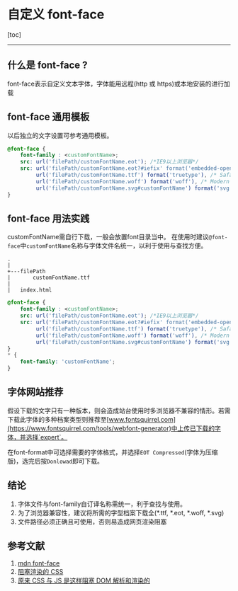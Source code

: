 <h1>自定义 font-face</h1>

[toc]

---

## 什么是 font-face ?

font-face表示自定义文本字体，字体能用远程(http 或 https)或本地安装的进行加载

## font-face 通用模板

以后独立的文字设置可参考通用模板。

```css
@font-face {
    font-family : <customFontName>;
    src: url('filePath/customFontName.eot'); /*IE9以上浏览器*/
    src: url('filePath/customFontName.eot?#iefix' format('embedded-opentype'), /*IE6-8，使用 embedded-opentype 编码格式*/
         url('filePath/customFontName.ttf') format('truetype'), /* Safari,Android,IOS 兼容手机端*/
         url('filePath/customFontName.woff') format('woff'), /* Modern Browsers 兼容所有浏览器*/
         url('filePath/customFontName.svg#customFontName') format('svg'), /* Legacy IOS */
}
```

## font-face 用法实践

customFontName需自行下载，一般会放置font目录当中。
在使用时建议`@font-face`中`customFontName`名称与字体文件名统一，以利于使用与查找方便。

```
.
|   
+---filePath
|       customFontName.ttf
|       
|   index.html
```

```css
@font-face {
    font-family : <customFontName>;
    src: url('filePath/customFontName.eot'); /*IE9以上浏览器*/
    src: url('filePath/customFontName.eot?#iefix' format('embedded-opentype'), /*IE6-8，使用 embedded-opentype 编码格式*/
         url('filePath/customFontName.ttf') format('truetype'), /* Safari,Android,IOS 兼容手机端*/
         url('filePath/customFontName.woff') format('woff'), /* Modern Browsers 兼容所有浏览器*/
         url('filePath/customFontName.svg#customFontName') format('svg'), /* Legacy IOS */
}
* {
    font-family: 'customFontName';
}
```

## 字体网站推荐

假设下载的文字只有一种版本，则会造成站台使用时多浏览器不兼容的情形。若需下载此字体的多种档案类型则推荐至[www.fontsquirrel.com](https://www.fontsquirrel.com/tools/webfont-generator)中上传已下载的字体，并选择`expert`。

在font-format中可选择需要的字体格式，并选择`EOT Compressed`(字体为压缩版)，选完后按`Donlowad`即可下载。

## 结论

1. 字体文件与font-family自订译名称需统一，利于查找与使用。
2. 为了浏览器兼容性，建议将所需的字型档案下载全(*.ttf, *.eot, *.woff, *.svg)
3. 文件路径必须正确且可使用，否则易造成网页渲染阻塞

<h2>参考文献</h2>

1. [mdn font-face](https://developer.mozilla.org/zh-CN/docs/Web/CSS/@font-face)
2. [阻塞渲染的 CSS](https://developers.google.com/web/fundamentals/performance/critical-rendering-path/render-blocking-css?hl=zh-cn)
3. [原来 CSS 与 JS 是这样阻塞 DOM 解析和渲染的](https://juejin.im/post/59c60691518825396f4f71a1)